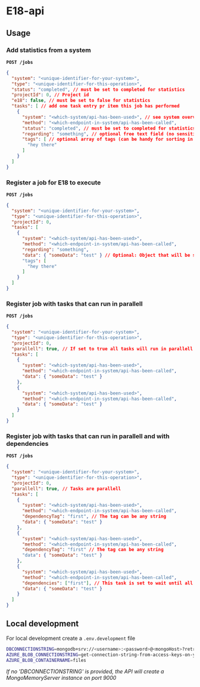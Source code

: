 # E18-api
## Usage

### Add statistics from a system

**`POST /jobs`**

```json
{
  "system": "<unique-identifier-for-your-system>",
  "type": "<unique-identifier-for-this-operation>",
  "status": "completed", // must be set to completed for statistics
  "projectId": 0, // Project id
  "e18": false, // must be set to false for statistics
  "tasks": [ // add one task entry pr item this job has performed
    {
      "system": "<which-system/api-has-been-used>", // see system overview
      "method": "<which-endpoint-in-system/api-has-been-called",
      "status": "completed", // must be set to completed for statistics
      "regarding": "something", // optional free text field (no sensitive information!)
      "tags": [ // optional array of tags (can be handy for sorting in statistics overview)
        "hey there"
      ]
    }
  ]
}
```
### Register a job for E18 to execute
**`POST /jobs`**
```json
{
  "system": "<unique-identifier-for-your-system>",
  "type": "<unique-identifier-for-this-operation>",
  "projectId": 0,
  "tasks": [
    {
      "system": "<which-system/api-has-been-used>",
      "method": "<which-endpoint-in-system/api-has-been-called",
      "regarding": "something",
      "data": { "someData": "test" } // Optional: Object that will be sent to the task endpoint
      "tags": [
        "hey there"
      ]
    }
  ]
}
```

### Register job with tasks that can run in parallell
**`POST /jobs`**
```json
{
  "system": "<unique-identifier-for-your-system>",
  "type": "<unique-identifier-for-this-operation>",
  "projectId": 0,
  "parallell": true, // If set to true all tasks will run in parallell if dependency information is provided
  "tasks": [
    {
      "system": "<which-system/api-has-been-used>",
      "method": "<which-endpoint-in-system/api-has-been-called",
      "data": { "someData": "test" }
    },
    {
      "system": "<which-system/api-has-been-used>",
      "method": "<which-endpoint-in-system/api-has-been-called",
      "data": { "someData": "test" }
    }
  ]
}
```

### Register job with tasks that can run in parallell and with dependencies
**`POST /jobs`**
```json
{
  "system": "<unique-identifier-for-your-system>",
  "type": "<unique-identifier-for-this-operation>",
  "projectId": 0,
  "parallell": true, // Tasks are parallell
  "tasks": [
    {
      "system": "<which-system/api-has-been-used>",
      "method": "<which-endpoint-in-system/api-has-been-called",
      "dependencyTag": "first", // The tag can be any string
      "data": { "someData": "test" }
    },
    {
      "system": "<which-system/api-has-been-used>",
      "method": "<which-endpoint-in-system/api-has-been-called",
      "dependencyTag": "first" // The tag can be any string
      "data": { "someData": "test" }
    },
    {
      "system": "<which-system/api-has-been-used>",
      "method": "<which-endpoint-in-system/api-has-been-called",
      "dependencies": ["first"], // This task is set to wait until all tasks with the dependencyTag 'first' has completed
      "data": { "someData": "test" }
    }
  ]
}
```

## Local development

For local development create a `.env.development` file
```bash
DBCONNECTIONSTRING=mongodb+srv://<username>:<password>@<mongoHost>?retryWrites=true&w=majority
AZURE_BLOB_CONNECTIONSTRING=get-connection-string-from-access-keys-on-your-storage-account
AZURE_BLOB_CONTAINERNAME=files
```
*If no 'DBCONNECTIONSTRING' is provided, the API will create a MongoMemoryServer instance on port 9000*

